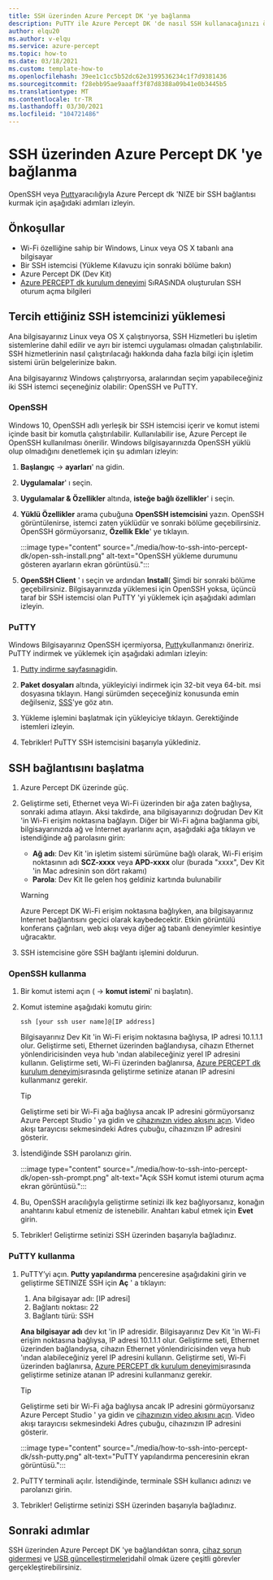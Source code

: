```yaml
---
title: SSH üzerinden Azure Percept DK 'ye bağlanma
description: PuTTY ile Azure Percept DK 'de nasıl SSH kullanacağınızı öğrenin
author: elqu20
ms.author: v-elqu
ms.service: azure-percept
ms.topic: how-to
ms.date: 03/18/2021
ms.custom: template-how-to
ms.openlocfilehash: 39ee1c1cc5b52dc62e3199536234c1f7d9381436
ms.sourcegitcommit: f28ebb95ae9aaaff3f87d8388a09b41e0b3445b5
ms.translationtype: MT
ms.contentlocale: tr-TR
ms.lasthandoff: 03/30/2021
ms.locfileid: "104721486"
---
```

# <a name="connect-to-your-azure-percept-dk-over-ssh"></a>SSH üzerinden Azure Percept DK 'ye bağlanma

OpenSSH veya [Putty](https://www.chiark.greenend.org.uk/~sgtatham/putty/latest.html)aracılığıyla Azure Percept dk 'NIZE bir SSH bağlantısı kurmak için aşağıdaki adımları izleyin.

## <a name="prerequisites"></a>Önkoşullar

- Wi-Fi özelliğine sahip bir Windows, Linux veya OS X tabanlı ana bilgisayar
- Bir SSH istemcisi (Yükleme Kılavuzu için sonraki bölüme bakın)
- Azure Percept DK (Dev Kit)
- [Azure PERCEPT dk kurulum deneyimi](./quickstart-percept-dk-set-up.md) SıRASıNDA oluşturulan SSH oturum açma bilgileri

## <a name="install-your-preferred-ssh-client"></a>Tercih ettiğiniz SSH istemcinizi yüklemesi

Ana bilgisayarınız Linux veya OS X çalıştırıyorsa, SSH Hizmetleri bu işletim sistemlerine dahil edilir ve ayrı bir istemci uygulaması olmadan çalıştırılabilir. SSH hizmetlerinin nasıl çalıştırılacağı hakkında daha fazla bilgi için işletim sistemi ürün belgelerinize bakın.

Ana bilgisayarınız Windows çalıştırıyorsa, aralarından seçim yapabileceğiniz iki SSH istemci seçeneğiniz olabilir: OpenSSH ve PuTTY.

### <a name="openssh"></a>OpenSSH

Windows 10, OpenSSH adlı yerleşik bir SSH istemcisi içerir ve komut istemi içinde basit bir komutla çalıştırılabilir. Kullanılabilir ise, Azure Percept ile OpenSSH kullanılması önerilir. Windows bilgisayarınızda OpenSSH yüklü olup olmadığını denetlemek için şu adımları izleyin:

1. **Başlangıç**  ->  **ayarları**' na gidin.

1. **Uygulamalar**' ı seçin.

1. **Uygulamalar & Özellikler** altında, **isteğe bağlı özellikler**' i seçin.

1. **Yüklü Özellikler** arama çubuğuna **OpenSSH istemcisini** yazın. OpenSSH görüntülenirse, istemci zaten yüklüdür ve sonraki bölüme geçebilirsiniz. OpenSSH görmüyorsanız, **Özellik Ekle**' ye tıklayın.

    :::image type="content" source="./media/how-to-ssh-into-percept-dk/open-ssh-install.png" alt-text="OpenSSH yükleme durumunu gösteren ayarların ekran görüntüsü.":::

1. **OpenSSH Client** ' ı seçin ve ardından **Install**( Şimdi bir sonraki bölüme geçebilirsiniz. Bilgisayarınızda yüklemesi için OpenSSH yoksa, üçüncü taraf bir SSH istemcisi olan PuTTY 'yi yüklemek için aşağıdaki adımları izleyin.

### <a name="putty"></a>PuTTY

Windows Bilgisayarınız OpenSSH içermiyorsa, [Putty](https://www.chiark.greenend.org.uk/~sgtatham/putty/latest.html)kullanmanızı öneririz. PuTTY indirmek ve yüklemek için aşağıdaki adımları izleyin:

1. [Putty indirme sayfasına](https://www.chiark.greenend.org.uk/~sgtatham/putty/latest.html)gidin.

1. **Paket dosyaları** altında, yükleyiciyi indirmek için 32-bit veya 64-bit. msi dosyasına tıklayın. Hangi sürümden seçeceğiniz konusunda emin değilseniz, [SSS](https://www.chiark.greenend.org.uk/~sgtatham/putty/faq.html#faq-32bit-64bit)'ye göz atın.

1. Yükleme işlemini başlatmak için yükleyiciye tıklayın. Gerektiğinde istemleri izleyin.

1. Tebrikler! PuTTY SSH istemcisini başarıyla yüklediniz.

## <a name="initiate-the-ssh-connection"></a>SSH bağlantısını başlatma

1. Azure Percept DK üzerinde güç.

1. Geliştirme seti, Ethernet veya Wi-Fi üzerinden bir ağa zaten bağlıysa, sonraki adıma atlayın. Aksi takdirde, ana bilgisayarınızı doğrudan Dev Kit 'in Wi-Fi erişim noktasına bağlayın. Diğer bir Wi-Fi ağına bağlanma gibi, bilgisayarınızda ağ ve İnternet ayarlarını açın, aşağıdaki ağa tıklayın ve istendiğinde ağ parolasını girin:

    - **Ağ adı**: Dev Kit 'in işletim sistemi sürümüne bağlı olarak, Wi-Fi erişim noktasının adı **SCZ-xxxx** veya **APD-xxxx** olur (burada "xxxx", Dev Kit 'in Mac adresinin son dört rakamı)
    - **Parola**: Dev Kit Ile gelen hoş geldiniz kartında bulunabilir

    > [!WARNING]
    > Azure Percept DK Wi-Fi erişim noktasına bağlıyken, ana bilgisayarınız Internet bağlantısını geçici olarak kaybedecektir. Etkin görüntülü konferans çağrıları, web akışı veya diğer ağ tabanlı deneyimler kesintiye uğracaktır.

1. SSH istemcisine göre SSH bağlantı işlemini doldurun.

### <a name="using-openssh"></a>OpenSSH kullanma

1. Bir komut istemi açın (  ->  **komut istemi**' ni başlatın).

1. Komut istemine aşağıdaki komutu girin:

    ```console
    ssh [your ssh user name]@[IP address]
    ```

    Bilgisayarınız Dev Kit 'in Wi-Fi erişim noktasına bağlıysa, IP adresi 10.1.1.1 olur. Geliştirme seti, Ethernet üzerinden bağlandıysa, cihazın Ethernet yönlendiricisinden veya hub 'ından alabileceğiniz yerel IP adresini kullanın. Geliştirme seti, Wi-Fi üzerinden bağlanırsa, [Azure PERCEPT dk kurulum deneyimi](./quickstart-percept-dk-set-up.md)sırasında geliştirme setinize atanan IP adresini kullanmanız gerekir.

    > [!TIP]
    > Geliştirme seti bir Wi-Fi ağa bağlıysa ancak IP adresini görmüyorsanız Azure Percept Studio ' ya gidin ve [cihazınızın video akışını açın](./how-to-view-video-stream.md). Video akışı tarayıcısı sekmesindeki Adres çubuğu, cihazınızın IP adresini gösterir.

1. İstendiğinde SSH parolanızı girin.

    :::image type="content" source="./media/how-to-ssh-into-percept-dk/open-ssh-prompt.png" alt-text="Açık SSH komut istemi oturum açma ekran görüntüsü.":::

1. Bu, OpenSSH aracılığıyla geliştirme setinizi ilk kez bağlıyorsanız, konağın anahtarını kabul etmeniz de istenebilir. Anahtarı kabul etmek için **Evet** girin.

1. Tebrikler! Geliştirme setinizi SSH üzerinden başarıyla bağladınız.

### <a name="using-putty"></a>PuTTY kullanma

1. PuTTY’yi açın. **Putty yapılandırma** penceresine aşağıdakini girin ve geliştirme SETINIZE SSH için **Aç** ' a tıklayın:

    1. Ana bilgisayar adı: [IP adresi]
    1. Bağlantı noktası: 22
    1. Bağlantı türü: SSH

    **Ana bilgisayar adı** dev kıt 'in IP adresidir. Bilgisayarınız Dev Kit 'in Wi-Fi erişim noktasına bağlıysa, IP adresi 10.1.1.1 olur. Geliştirme seti, Ethernet üzerinden bağlandıysa, cihazın Ethernet yönlendiricisinden veya hub 'ından alabileceğiniz yerel IP adresini kullanın. Geliştirme seti, Wi-Fi üzerinden bağlanırsa, [Azure PERCEPT dk kurulum deneyimi](./quickstart-percept-dk-set-up.md)sırasında geliştirme setinize atanan IP adresini kullanmanız gerekir.

    > [!TIP]
    > Geliştirme seti bir Wi-Fi ağa bağlıysa ancak IP adresini görmüyorsanız Azure Percept Studio ' ya gidin ve [cihazınızın video akışını açın](./how-to-view-video-stream.md). Video akışı tarayıcısı sekmesindeki Adres çubuğu, cihazınızın IP adresini gösterir.

    :::image type="content" source="./media/how-to-ssh-into-percept-dk/ssh-putty.png" alt-text="PuTTY yapılandırma penceresinin ekran görüntüsü.":::

1. PuTTY terminali açılır. İstendiğinde, terminale SSH kullanıcı adınızı ve parolanızı girin.

1. Tebrikler! Geliştirme setinizi SSH üzerinden başarıyla bağladınız.

## <a name="next-steps"></a>Sonraki adımlar

SSH üzerinden Azure Percept DK 'ye bağlandıktan sonra, [cihaz sorun gidermesi](./troubleshoot-dev-kit.md) ve [USB güncelleştirmeleri](./how-to-update-via-usb.md)dahil olmak üzere çeşitli görevler gerçekleştirebilirsiniz.
